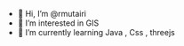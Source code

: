 - 👋 Hi, I’m @rmutairi
- 👀 I’m interested in GIS
- 🌱 I’m currently learning Java , Css , threejs


<!---
rmutairi/rmutairi is a ✨ special ✨ repository because its `README.md` (this file) appears on your GitHub profile.
You can click the Preview link to take a look at your changes.
--->
